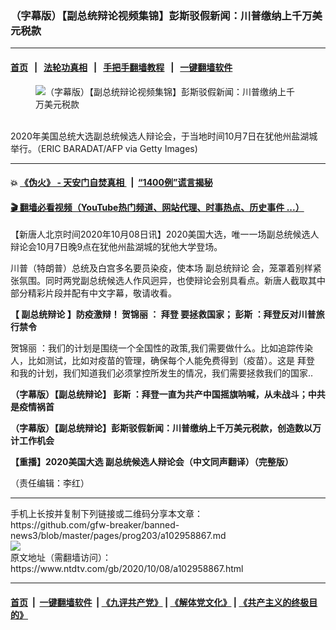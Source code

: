 ### （字幕版）【副总统辩论视频集锦】彭斯驳假新闻：川普缴纳上千万美元税款
------------------------

#### [首页](https://github.com/gfw-breaker/banned-news3/blob/master/README.md) &nbsp;&nbsp;|&nbsp;&nbsp; [法轮功真相](https://github.com/begood0513/basic/blob/master/README.md)  &nbsp;&nbsp;|&nbsp;&nbsp; [手把手翻墙教程](https://github.com/gfw-breaker/guides/wiki)  &nbsp;&nbsp;|&nbsp;&nbsp; [一键翻墙软件](https://github.com/gfw-breaker/nogfw/blob/master/README.md)  



<div><div class="featured_image">
 <figure>
  <img alt="（字幕版）【副总统辩论视频集锦】彭斯驳假新闻：川普缴纳上千万美元税款" src="https://i.ntdtv.com/assets/uploads/2020/10/GettyImages-1228948790-800x450.jpg"/>
 </figure><br/>
 <span class="caption">
  2020年美国总统大选副总统候选人辩论会，于当地时间10月7日在犹他州盐湖城举行。（ERIC BARADAT/AFP via Getty Images)
 </span>
</div>
</div><hr/>

#### 💥 [《伪火》 - 天安门自焚真相 ](http://158.247.195.190:10000/videos/blog/weihuo.html)&nbsp; |&nbsp; [“1400例”谎言揭秘  ](http://158.247.195.190:10000/videos/blog/jiexi1400.html)

#### [ 🎬  翻墙必看视频（YouTube热门频道、网站代理、时事热点、历史事件 ...）](https://github.com/gfw-breaker/links/blob/master/banned.md)

<div><div class="post_content" itemprop="articleBody">
 <p>
  【新唐人北京时间2020年10月08日讯】2020美国大选，唯一一场副总统候选人辩论会10月7日晚9点在犹他州盐湖城的犹他大学登场。
 </p>
 <p>
  川普（特朗普）总统及白宫多名要员染疫，使本场
  <ok href="https://www.ntdtv.com/gb/副总统辩论.htm">
   副总统辩论
  </ok>
  会，笼罩着别样紧张氛围。同时两党副总统候选人作风迥异，也使辩论会别具看点。新唐人截取其中部分精彩片段并配有中文字幕，敬请收看。
 </p>
 <p>
  <strong>
   【
   <ok href="https://www.ntdtv.com/gb/副总统辩论.htm">
    副总统辩论
   </ok>
   】防疫激辩！
   <ok href="https://www.ntdtv.com/gb/贺锦丽.htm">
    贺锦丽
   </ok>
   ：
   <ok href="https://www.ntdtv.com/gb/拜登.htm">
    拜登
   </ok>
   要拯救国家；
   <ok href="https://www.ntdtv.com/gb/彭斯.htm">
    彭斯
   </ok>
   ：拜登反对川普旅行禁令
  </strong>
 </p>
 <p>
  <ok href="https://www.ntdtv.com/gb/贺锦丽.htm">
   贺锦丽
  </ok>
  ：我们的计划是围绕一个全国性的政策,我们需要做什么。比如追踪传染人，比如测试，比如对疫苗的管理，确保每个人能免费得到（疫苗）。这是
  <ok href="https://www.ntdtv.com/gb/拜登.htm">
   拜登
  </ok>
  和我的计划，我们知道我们必须掌控所发生的情况，我们需要拯救我们的国家..
 </p>
 <div class="video_fit_container">
 </div>
 <p>
  <strong>
   （字幕版）【副总统辩论】
   <ok href="https://www.ntdtv.com/gb/彭斯.htm">
    彭斯
   </ok>
   ：拜登一直为共产中国摇旗呐喊，从未战斗；中共是疫情祸首
  </strong>
 </p>
 <div class="video_fit_container">
 </div>
 <p>
  <strong>
   （字幕版）【副总统辩论】彭斯驳假新闻：川普缴纳上千万美元税款，创造数以万计工作机会
  </strong>
 </p>
 <div class="video_fit_container">
 </div>
 <p>
 </p>
 <p>
  <strong>
   【重播】2020美国大选 副总统候选人辩论会（中文同声翻译）（完整版）
  </strong>
 </p>
 <div class="video_fit_container">
 </div>
 <p>
  （责任编辑：李红）
 </p>
 <div class="single_ad">
 </div>
</div>
</div>
<hr/>
手机上长按并复制下列链接或二维码分享本文章：<br/>
https://github.com/gfw-breaker/banned-news3/blob/master/pages/prog203/a102958867.md <br/>
<a href='https://github.com/gfw-breaker/banned-news3/blob/master/pages/prog203/a102958867.md'><img src='https://github.com/gfw-breaker/banned-news3/blob/master/pages/prog203/a102958867.md.png'/></a> <br/>
原文地址（需翻墙访问）：https://www.ntdtv.com/gb/2020/10/08/a102958867.html


------------------------
#### [首页](https://github.com/gfw-breaker/banned-news3/blob/master/README.md) &nbsp;|&nbsp; [一键翻墙软件](https://github.com/gfw-breaker/nogfw/blob/master/README.md) &nbsp;| [《九评共产党》](https://github.com/gfw-breaker/9ping.md/blob/master/README.md#九评之一评共产党是什么) | [《解体党文化》](https://github.com/gfw-breaker/jtdwh.md/blob/master/README.md) | [《共产主义的终极目的》](https://github.com/gfw-breaker/gczydzjmd.md/blob/master/README.md)


<img src='http://gfw-breaker.win/banned-news3/pages/prog203/a102958867.md' width='0px' height='0px'/>